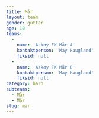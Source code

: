 ```yaml
---
title: Mår
layout: team
gender: gutter
age: 10
teams:
  -
    name: 'Askøy FK Mår A'
    kontaktperson: 'May Haugland'
    fiksid: null
  -
    name: 'Askøy FK Mår B'
    kontaktperson: 'May Haugland'
    fiksid: null
category: barn
subteams:
  - Mår
  - Mår
slug: mar
---
```

